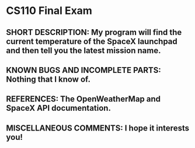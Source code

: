# CS110 Final Exam

## SHORT DESCRIPTION: My program will find the current temperature of the SpaceX launchpad and then tell you the latest mission name.

## KNOWN BUGS AND INCOMPLETE PARTS: Nothing that I know of.

## REFERENCES: The OpenWeatherMap and SpaceX API documentation.

## MISCELLANEOUS COMMENTS: I hope it interests you!
